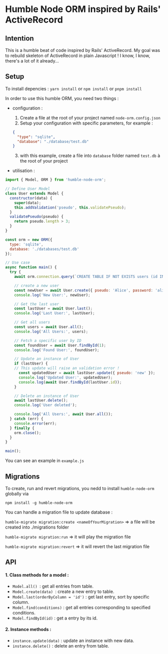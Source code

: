 # Humble Node ORM inspired by Rails' ActiveRecord

## Intention

This is a humble beat of code inspired by Rails' ActiveRecord. My goal was to rebuild skeleton of ActiveRecord in plain Javascript ! I know, I know, there's a lot of it already...

## Setup

To install depencies : `yarn install` or `npm install` or `pnpm install`

In order to use this humble ORM, you need two things :

- configuration :

  1. Create a file at the root of your project named `node-orm.config.json`
  2. Setup your configuration with specific parameters, for example :

  ```json
  {
    "type": "sqlite",
    "database": "./database/test.db"
  }
  ```

  3. with this example, create a file into `database` folder named `test.db` à the root of your project
- utilisation :

```javascript
import { Model, ORM } from 'humble-node-orm';

// Define User Model
class User extends Model {
  constructor(data) {
    super(data);
    this.addValidation('pseudo', this.validatePseudo);
  }
  validatePseudo(pseudo) {
    return pseudo.length > 3;
  }
}

const orm = new ORM({
  type: 'sqlite',
  database: './databases/test.db'
});

// Use case
async function main() {
  try {
    await orm.connection.query(`CREATE TABLE IF NOT EXISTS users (id INTEGER PRIMARY KEY, pseudo TEXT, password TEXT)`);

    // create a new user
    const newUser = await User.create({ pseudo: 'Alice', password: 'alice123' });
    console.log('New User:', newUser);

    // Get the last user
    const lastUser = await User.last();
    console.log('Last User:', lastUser);

    // Get all users
    const users = await User.all();
    console.log('All Users:', users);

    // Fetch a specific user by ID
    const foundUser = await User.findById(1);
    console.log('Found User:', foundUser);

    // Update an instance of User
    if (lastUser) {
	// This update will raise an validation error !
      const updatedUser = await lastUser.update({ pseudo: 'new' });
      console.log('Updated User:', updatedUser);
      console.log(await User.findById(lastUser.id));
    }

    // Delete an instance of User
    await lastUser.delete();
    console.log('User deleted');

    console.log('All Users:', await User.all());
  } catch (err) {
    console.error(err);
  } finally {
    orm.close();
  }
}

main();


```

You can see an example in `example.js`

## Migrations

To create, run and revert migrations, you nedd to install `humble-node-orm` globally via

`npm install -g humble-node-orm`

You can handle a migration file to update database :

`humble-migrate migration:create <nameOfYourMigration>` => a file will be created into ./migrations folder

`humble-migrate migration:run` => it will play the migration file

`humble-migrate migration:revert` => it will revert the last migration file

## API

#### 1. **Class methods for a model :**

* `Model.all() `: get all entries from table.
* `Model.create(data) `: create a new entry to table.
* `Model.last(orderByColumn = 'id')` : get last entry, sort by specific column.
* `Model.find(conditions)` : get all entries corresponding to specified conditions.
* `Model.findById(id)` : get a entry by its id.

#### 2. **Instance methods  :**

* `instance.update(data)` : update an instance with new data.
* `instance.delete()` : delete an entry from table.
